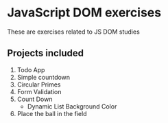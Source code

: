 # JavaScript DOM exercises
These are exercises related to JS DOM studies

## Projects included
1. Todo App
2. Simple countdown
3. Circular Primes
4. Form Validation
5. Count Down
    - Dynamic List Background Color
6. Place the ball in the field